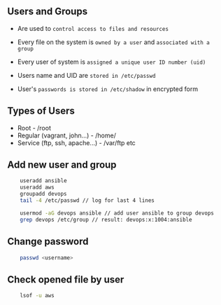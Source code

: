 ## Users and Groups

- Are used to `control access to files and resources`
- Every file on the system is `owned by a user` and `associated with a group`

- Every user of system is `assigned a unique user ID number (uid)`
- Users name and UID are `stored in /etc/passwd`
- User's `passwords is stored in /etc/shadow` in encrypted form

## Types of Users

- Root - /root
- Regular (vagrant, john...) - /home/<username>
- Service (ftp, ssh, apache...) - /var/ftp etc

## Add new user and group

```bash
    useradd ansible
    useradd aws
    groupadd devops
    tail -4 /etc/passwd // log for last 4 lines
```

```bash
    usermod -aG devops ansible // add user ansible to group devops
    grep devops /etc/group // result: devops:x:1004:ansible
```

## Change password

```bash
    passwd <username>
```

## Check opened file by user

```bash
    lsof -u aws
```
